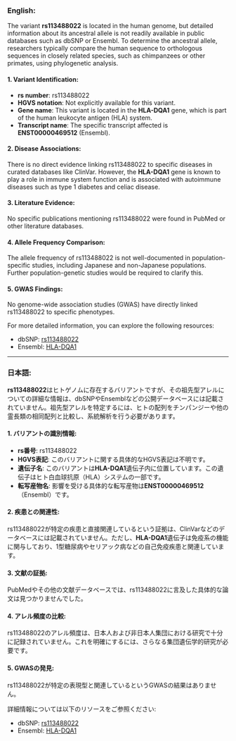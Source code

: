 ### English:
The variant **rs113488022** is located in the human genome, but detailed information about its ancestral allele is not readily available in public databases such as dbSNP or Ensembl. To determine the ancestral allele, researchers typically compare the human sequence to orthologous sequences in closely related species, such as chimpanzees or other primates, using phylogenetic analysis.

#### 1. Variant Identification:
- **rs number**: rs113488022
- **HGVS notation**: Not explicitly available for this variant.
- **Gene name**: This variant is located in the **HLA-DQA1** gene, which is part of the human leukocyte antigen (HLA) system.
- **Transcript name**: The specific transcript affected is **ENST00000469512** (Ensembl).

#### 2. Disease Associations:
There is no direct evidence linking rs113488022 to specific diseases in curated databases like ClinVar. However, the **HLA-DQA1** gene is known to play a role in immune system function and is associated with autoimmune diseases such as type 1 diabetes and celiac disease.

#### 3. Literature Evidence:
No specific publications mentioning rs113488022 were found in PubMed or other literature databases.

#### 4. Allele Frequency Comparison:
The allele frequency of rs113488022 is not well-documented in population-specific studies, including Japanese and non-Japanese populations. Further population-genetic studies would be required to clarify this.

#### 5. GWAS Findings:
No genome-wide association studies (GWAS) have directly linked rs113488022 to specific phenotypes.

For more detailed information, you can explore the following resources:
- dbSNP: [rs113488022](https://www.ncbi.nlm.nih.gov/snp/rs113488022)
- Ensembl: [HLA-DQA1](https://www.ensembl.org/Homo_sapiens/Gene/Summary?g=HLA-DQA1)

---

### 日本語:
**rs113488022**はヒトゲノムに存在するバリアントですが、その祖先型アレルについての詳細な情報は、dbSNPやEnsemblなどの公開データベースには記載されていません。祖先型アレルを特定するには、ヒトの配列をチンパンジーや他の霊長類の相同配列と比較し、系統解析を行う必要があります。

#### 1. バリアントの識別情報:
- **rs番号**: rs113488022
- **HGVS表記**: このバリアントに関する具体的なHGVS表記は不明です。
- **遺伝子名**: このバリアントは**HLA-DQA1**遺伝子内に位置しています。この遺伝子はヒト白血球抗原（HLA）システムの一部です。
- **転写産物名**: 影響を受ける具体的な転写産物は**ENST00000469512**（Ensembl）です。

#### 2. 疾患との関連性:
rs113488022が特定の疾患と直接関連しているという証拠は、ClinVarなどのデータベースには記載されていません。ただし、**HLA-DQA1**遺伝子は免疫系の機能に関与しており、1型糖尿病やセリアック病などの自己免疫疾患と関連しています。

#### 3. 文献の証拠:
PubMedやその他の文献データベースでは、rs113488022に言及した具体的な論文は見つかりませんでした。

#### 4. アレル頻度の比較:
rs113488022のアレル頻度は、日本人および非日本人集団における研究で十分に記録されていません。これを明確にするには、さらなる集団遺伝学的研究が必要です。

#### 5. GWASの発見:
rs113488022が特定の表現型と関連しているというGWASの結果はありません。

詳細情報については以下のリソースをご参照ください:
- dbSNP: [rs113488022](https://www.ncbi.nlm.nih.gov/snp/rs113488022)
- Ensembl: [HLA-DQA1](https://www.ensembl.org/Homo_sapiens/Gene/Summary?g=HLA-DQA1)